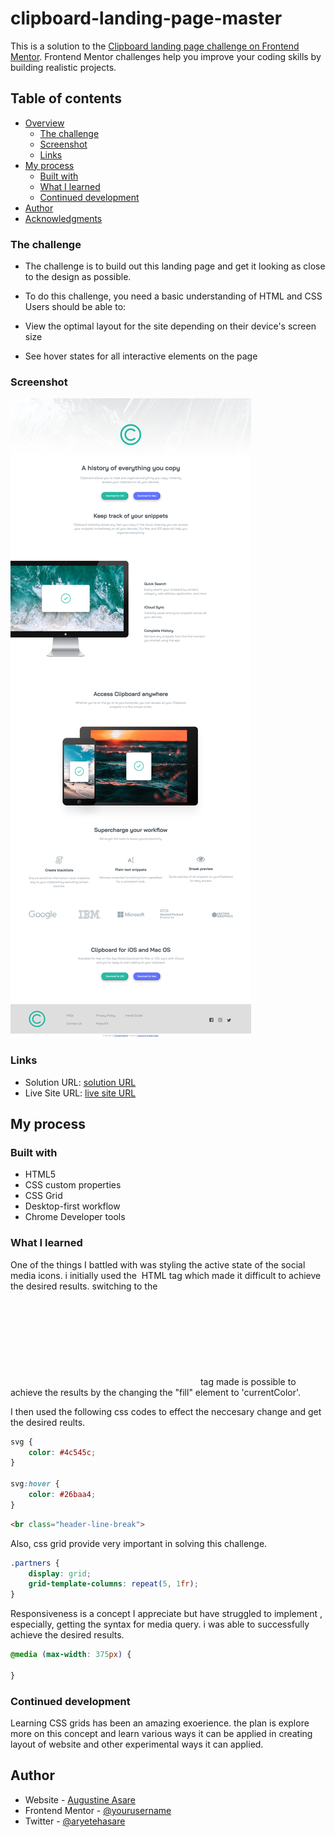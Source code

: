 # clipboard-landing-page-master
This is a solution to the [Clipboard landing page challenge on Frontend Mentor](https://www.frontendmentor.io/challenges/clipboard-landing-page-5cc9bccd6c4c91111378ecb9). Frontend Mentor challenges help you improve your coding skills by building realistic projects. 

## Table of contents

- [Overview](#overview)
  - [The challenge](#the-challenge)
  - [Screenshot](#screenshot)
  - [Links](#links)
- [My process](#my-process)
  - [Built with](#built-with)
  - [What I learned](#what-i-learned)
  - [Continued development](#continued-development)
- [Author](#author)
- [Acknowledgments](#acknowledgments)


### The challenge
- The challenge is to build out this landing page and get it looking as close to the design as possible.

- To do this challenge, you need a basic understanding of HTML and CSS
Users should be able to:

- View the optimal layout for the site depending on their device's screen size
- See hover states for all interactive elements on the page

### Screenshot

![](./images/Screenshot%202023-05-12%20at%2013-43-44%20Frontend%20Mentor%20Clipboard%20landing%20page.png)

### Links

- Solution URL: [solution URL](https://github.com/AustinKing5/clipboard-landing-page-master)
- Live Site URL: [live site URL](https://austinking5.github.io/clipboard-landing-page-master/)

## My process

### Built with

- HTML5
- CSS custom properties
- CSS Grid
- Desktop-first workflow
- Chrome Developer tools


### What I learned

One of the things I battled with was styling the active state of the social media icons. i initially used the <img scr=""> HTML tag which made it difficult to achieve the desired results. switching to the <svg></svg> tag made is possible to achieve the results by the changing the "fill" element to 'currentColor'.

I then used the following css codes to effect the neccesary change and get the desired reults.
```css
svg {
    color: #4c545c;
}

svg:hover {
    color: #26baa4;
}
```

```html
<br class="header-line-break">

```
Also, css grid provide very important in solving this challenge.
```css
.partners {
    display: grid;
    grid-template-columns: repeat(5, 1fr);
}
```
Responsiveness is a concept I appreciate but have struggled to implement , especially, getting the syntax for media query. i was able to successfully achieve the desired results.
```CSS
@media (max-width: 375px) {

}
```

### Continued development

Learning CSS grids has been an amazing exoerience. the plan is explore more on this concept and learn various ways it can be applied in creating layout of website and other experimental ways it can applied.


## Author

- Website - [Augustine Asare](https://github.com/AustinKing5)
- Frontend Mentor - [@yourusername](https://www.frontendmentor.io/profile/AustinKing5)
- Twitter - [@aryetehasare](https://www.twitter.com/aryetehasare)


